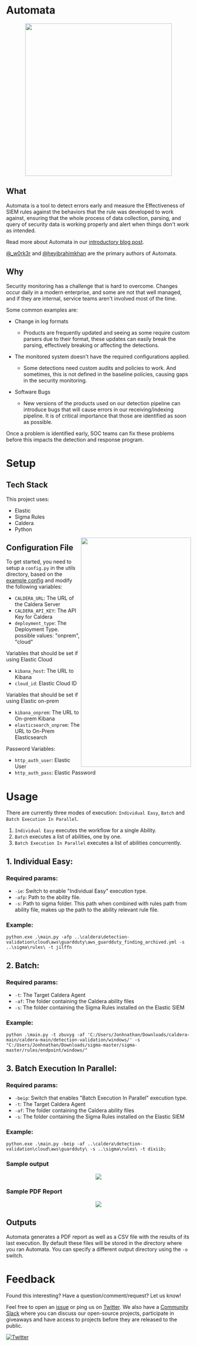 # Automata

<p align="center"><img src="./imgs/automata-logo.png" width="400" height="415"></p>

## What

Automata is a tool to detect errors early and measure the Effectiveness of SIEM rules against the behaviors that the rule was developed to work against, ensuring that the whole process of data collection, parsing, and query of security data is working properly and alert when things don't work as intended.

Read more about Automata in our [introductory blog post](https://blog.3coresec.com/2021/06/detection-as-code-dac-challenges.html).

[@_w0rk3r](https://twitter.com/_w0rk3r/) and [@heyibrahimkhan](https://twitter.com/heyibrahimkhan) are the primary authors of Automata.

## Why

Security monitoring has a challenge that is hard to overcome. 
Changes occur daily in a modern enterprise, and some are not that well managed, and if they are internal, service teams aren't involved most of the time. 

Some common examples are: 

* Change in log formats
  * Products are frequently updated and seeing as some require custom parsers due to their format, these updates can easily break the parsing, effectively breaking or affecting the detections.

* The monitored system doesn't have the required configurations applied.
  * Some detections need custom audits and policies to work. And sometimes, this is not defined in the baseline policies, causing gaps in the security monitoring.

* Software Bugs
  * New versions of the products used on our detection pipeline can introduce bugs that will cause errors in our receiving/indexing pipeline. It is of critical importance that those are identified as soon as possible.

Once a problem is identified early, SOC teams can fix these problems before this impacts the detection and response program.

# Setup
  
## Tech Stack

This project uses:

* Elastic
* Sigma Rules
* Caldera
* Python

<img src="./imgs/automata-mascot-02.png" width="300" height="624" align="right">

## Configuration File

To get started, you need to setup a `config.py` in the utils directory, based on the [example config](/utils/configfile.py.example) and modify the following variables:

* `CALDERA_URL`: The URL of the Caldera Server
* `CALDERA_API_KEY`: The API Key for Caldera
* `deployment_type`: The Deployment Type. possible values: "onprem", "cloud"

Variables that should be set if using Elastic Cloud

* `kibana_host`: The URL to Kibana
* `cloud_id`: Elastic Cloud ID

Variables that should be set if using Elastic on-prem

* `kibana_onprem`: The URL to On-prem Kibana
* `elasticsearch_onprem`: The URL to On-Prem Elasticsearch

Password Variables:

* `http_auth_user`: Elastic User
* `http_auth_pass`: Elastic Password

# Usage

There are currently three modes of execution: `Individual Easy`, `Batch` and `Batch Execution In Parallel`.

1. `Individual Easy` executes the workflow for a single Ability.
2. `Batch` executes a list of abilities, one by one.
3. `Batch Execution In Parallel` executes a list of abilities concurrently.

## 1. Individual Easy:

### Required params:

* `-ie`: Switch to enable "Individual Easy" execution type.
* `-afp`: Path to the ability file.
* `-s`: Path to sigma folder. This path when combined with rules path from ability file, makes up the path to the ability relevant rule file. 

### Example:

```
python.exe .\main.py -afp ..\caldera\detection-validation\cloud\aws\guardduty\aws_guardduty_finding_archived.yml -s ..\sigma\rules\ -t jilffn
```

## 2. Batch:

### Required params:

* `-t`: The Target Caldera Agent
* `-af`: The folder containing the Caldera ability files
* `-s`: The folder containing the Sigma Rules installed on the Elastic SIEM

### Example:

```
python .\main.py -t zbuvyg -af 'C:/Users/Jonhnathan/Downloads/caldera-main/caldera-main/detection-validation/windows/' -s "C:/Users/Jonhnathan/Downloads/sigma-master/sigma-master/rules/endpoint/windows/"
```

## 3. Batch Execution In Parallel:

### Required params:

* `-beip`: Switch that enables "Batch Execution In Parallel" execution type.
* `-t`: The Target Caldera Agent
* `-af`: The folder containing the Caldera ability files
* `-s`: The folder containing the Sigma Rules installed on the Elastic SIEM

### Example:

```
python.exe .\main.py -beip -af ..\caldera\detection-validation\cloud\aws\guardduty\ -s ..\sigma\rules\ -t dixiib;
```

### Sample output

<p align="center"><img src="./imgs/automata-1.png"></p>

### Sample PDF Report

<p align="center"><img src="./imgs/report.png"></p>

## Outputs

Automata generates a PDF report as well as a CSV file with the results of its last execution. By default these files will be stored in the directory where you ran Automata. You can specify a different output directory using the `-o` switch.

# Feedback

Found this interesting? Have a question/comment/request? Let us know!

Feel free to open an [issue](https://github.com/3CORESec/Automata/issues) or ping us on [Twitter](https://twitter.com/3CORESec). We also have a [Community Slack](https://launchpass.com/3coresec) where you can discuss our open-source projects, participate in giveaways and have access to projects before they are released to the public.

[![Twitter](https://img.shields.io/twitter/follow/3CORESec.svg?style=social&label=Follow)](https://twitter.com/3CORESec)
